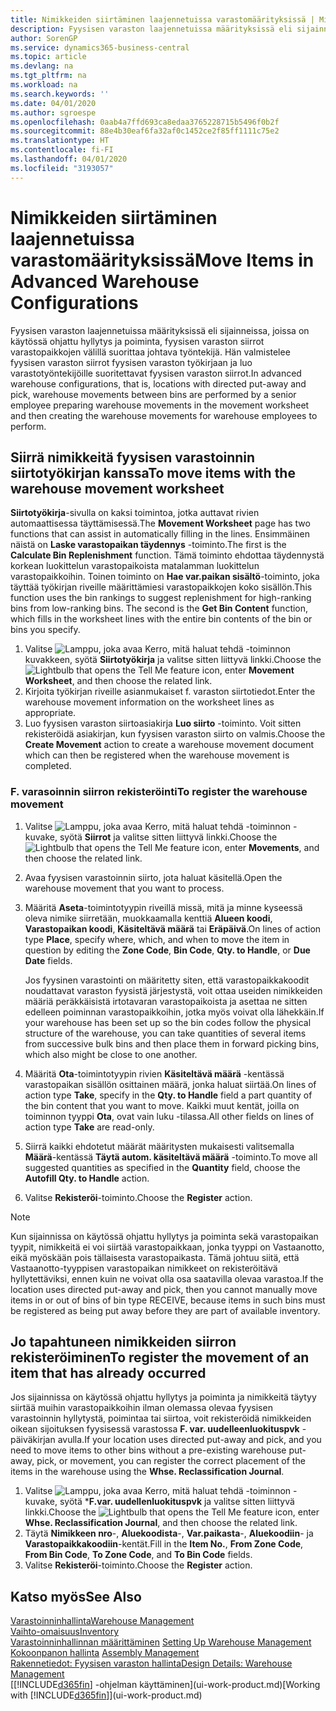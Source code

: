 ```yaml
---
title: Nimikkeiden siirtäminen laajennetuissa varastomäärityksissä | Microsoft Docs
description: Fyysisen varaston laajennetuissa määrityksissä eli sijainneissa, joissa on käytössä ohjattu hyllytys ja poiminta, fyysisen varaston siirrot varastopaikkojen välillä suorittaa johtava työntekijä. Hän valmistelee fyysisen varaston siirrot fyysisen varaston työkirjaan ja luo varastotyöntekijöille suoritettavat fyysisen varaston siirrot.
author: SorenGP
ms.service: dynamics365-business-central
ms.topic: article
ms.devlang: na
ms.tgt_pltfrm: na
ms.workload: na
ms.search.keywords: ''
ms.date: 04/01/2020
ms.author: sgroespe
ms.openlocfilehash: 0aab4a7ffd693ca8edaa3765228715b5496f0b2f
ms.sourcegitcommit: 88e4b30eaf6fa32af0c1452ce2f85ff1111c75e2
ms.translationtype: HT
ms.contentlocale: fi-FI
ms.lasthandoff: 04/01/2020
ms.locfileid: "3193057"
---
```

# <a name="move-items-in-advanced-warehouse-configurations"></a><span data-ttu-id="ebe54-103">Nimikkeiden siirtäminen laajennetuissa varastomäärityksissä</span><span class="sxs-lookup"><span data-stu-id="ebe54-103">Move Items in Advanced Warehouse Configurations</span></span>
<span data-ttu-id="ebe54-104">Fyysisen varaston laajennetuissa määrityksissä eli sijainneissa, joissa on käytössä ohjattu hyllytys ja poiminta, fyysisen varaston siirrot varastopaikkojen välillä suorittaa johtava työntekijä. Hän valmistelee fyysisen varaston siirrot fyysisen varaston työkirjaan ja luo varastotyöntekijöille suoritettavat fyysisen varaston siirrot.</span><span class="sxs-lookup"><span data-stu-id="ebe54-104">In advanced warehouse configurations, that is, locations with directed put-away and pick, warehouse movements between bins are performed by a senior employee preparing warehouse movements in the movement worksheet and then creating the warehouse movements for warehouse employees to perform.</span></span>  

## <a name="to-move-items-with-the-warehouse-movement-worksheet"></a><span data-ttu-id="ebe54-105">Siirrä nimikkeitä fyysisen varastoinnin siirtotyökirjan kanssa</span><span class="sxs-lookup"><span data-stu-id="ebe54-105">To move items with the warehouse movement worksheet</span></span>
<span data-ttu-id="ebe54-106">**Siirtotyökirja**-sivulla on kaksi toimintoa, jotka auttavat rivien automaattisessa täyttämisessä.</span><span class="sxs-lookup"><span data-stu-id="ebe54-106">The **Movement Worksheet** page has two functions that can assist in automatically filling in the lines.</span></span> <span data-ttu-id="ebe54-107">Ensimmäinen näistä on **Laske varastopaikan täydennys** -toiminto.</span><span class="sxs-lookup"><span data-stu-id="ebe54-107">The first is the **Calculate Bin Replenishment** function.</span></span> <span data-ttu-id="ebe54-108">Tämä toiminto ehdottaa täydennystä korkean luokittelun varastopaikoista matalamman luokittelun varastopaikkoihin. Toinen toiminto on **Hae var.paikan sisältö**-toiminto, joka täyttää työkirjan riveille määrittämiesi varastopaikkojen koko sisällön.</span><span class="sxs-lookup"><span data-stu-id="ebe54-108">This function uses the bin rankings to suggest replenishment for high-ranking bins from low-ranking bins. The second is the **Get Bin Content** function, which fills in the worksheet lines with the entire bin contents of the bin or bins you specify.</span></span>

1.  <span data-ttu-id="ebe54-109">Valitse ![Lamppu, joka avaa Kerro, mitä haluat tehdä -toiminnon](media/ui-search/search_small.png "Kerro, mitä haluat tehdä") kuvakkeen, syötä **Siirtotyökirja** ja valitse sitten liittyvä linkki.</span><span class="sxs-lookup"><span data-stu-id="ebe54-109">Choose the ![Lightbulb that opens the Tell Me feature](media/ui-search/search_small.png "Tell me what you want to do") icon, enter **Movement Worksheet**, and then choose the related link.</span></span>  
2.  <span data-ttu-id="ebe54-110">Kirjoita työkirjan riveille asianmukaiset f. varaston siirtotiedot.</span><span class="sxs-lookup"><span data-stu-id="ebe54-110">Enter the warehouse movement information on the worksheet lines as appropriate.</span></span>  
3. <span data-ttu-id="ebe54-111">Luo fyysisen varaston siirtoasiakirja **Luo siirto** -toiminto. Voit sitten rekisteröidä asiakirjan, kun fyysisen varaston siirto on valmis.</span><span class="sxs-lookup"><span data-stu-id="ebe54-111">Choose the **Create Movement** action to create a warehouse movement document which can then be registered when the warehouse movement is completed.</span></span>  

### <a name="to-register-the-warehouse-movement"></a><span data-ttu-id="ebe54-112">F. varasoinnin siirron rekisteröinti</span><span class="sxs-lookup"><span data-stu-id="ebe54-112">To register the warehouse movement</span></span>  
1.  <span data-ttu-id="ebe54-113">Valitse ![Lamppu, joka avaa Kerro, mitä haluat tehdä -toiminnon](media/ui-search/search_small.png "Kerro, mitä haluat tehdä") -kuvake, syötä **Siirrot** ja valitse sitten liittyvä linkki.</span><span class="sxs-lookup"><span data-stu-id="ebe54-113">Choose the ![Lightbulb that opens the Tell Me feature](media/ui-search/search_small.png "Tell me what you want to do") icon, enter **Movements**, and then choose the related link.</span></span>  
2.  <span data-ttu-id="ebe54-114">Avaa fyysisen varastoinnin siirto, jota haluat käsitellä.</span><span class="sxs-lookup"><span data-stu-id="ebe54-114">Open the warehouse movement that you want to process.</span></span>  
3.  <span data-ttu-id="ebe54-115">Määritä **Aseta**-toimintotyypin riveillä missä, mitä ja minne kyseessä oleva nimike siirretään, muokkaamalla kenttiä **Alueen koodi**, **Varastopaikan koodi**, **Käsiteltävä määrä** tai **Eräpäivä**.</span><span class="sxs-lookup"><span data-stu-id="ebe54-115">On lines of action type **Place**, specify where, which, and when to move the item in question by editing the **Zone Code**, **Bin Code**, **Qty. to Handle**, or **Due Date** fields.</span></span>  

    <span data-ttu-id="ebe54-116">Jos fyysinen varastointi on määritetty siten, että varastopaikkakoodit noudattavat varaston fyysistä järjestystä, voit ottaa useiden nimikkeiden määriä peräkkäisistä irtotavaran varastopaikoista ja asettaa ne sitten edelleen poiminnan varastopaikkoihin, jotka myös voivat olla lähekkäin.</span><span class="sxs-lookup"><span data-stu-id="ebe54-116">If your warehouse has been set up so the bin codes follow the physical structure of the warehouse, you can take quantities of several items from successive bulk bins and then place them in forward picking bins, which also might be close to one another.</span></span>  
4.  <span data-ttu-id="ebe54-117">Määritä **Ota**-toimintotyypin rivien **Käsiteltävä määrä** -kentässä varastopaikan sisällön osittainen määrä, jonka haluat siirtää.</span><span class="sxs-lookup"><span data-stu-id="ebe54-117">On lines of action type **Take**, specify in the **Qty. to Handle** field a part quantity of the bin content that you want to move.</span></span> <span data-ttu-id="ebe54-118">Kaikki muut kentät, joilla on toiminnon tyyppi **Ota**, ovat vain luku -tilassa.</span><span class="sxs-lookup"><span data-stu-id="ebe54-118">All other fields on lines of action type **Take** are read-only.</span></span>  
5.  <span data-ttu-id="ebe54-119">Siirrä kaikki ehdotetut määrät määritysten mukaisesti valitsemalla **Määrä**-kentässä **Täytä autom. käsiteltävä määrä** -toiminto.</span><span class="sxs-lookup"><span data-stu-id="ebe54-119">To move all suggested quantities as specified in the **Quantity** field, choose the **Autofill Qty. to Handle** action.</span></span>  
6. <span data-ttu-id="ebe54-120">Valitse **Rekisteröi**-toiminto.</span><span class="sxs-lookup"><span data-stu-id="ebe54-120">Choose the **Register** action.</span></span>  

> [!NOTE]  
>  <span data-ttu-id="ebe54-121">Kun sijainnissa on käytössä ohjattu hyllytys ja poiminta sekä varastopaikan tyypit, nimikkeitä ei voi siirtää varastopaikkaan, jonka tyyppi on Vastaanotto, eikä myöskään pois tällaisesta varastopaikasta. Tämä johtuu siitä, että Vastaanotto-tyyppisen varastopaikan nimikkeet on rekisteröitävä hyllytettäviksi, ennen kuin ne voivat olla osa saatavilla olevaa varastoa.</span><span class="sxs-lookup"><span data-stu-id="ebe54-121">If the location uses directed put-away and pick, then you cannot manually move items in or out of bins of bin type RECEIVE, because items in such bins must be registered as being put away before they are part of available inventory.</span></span>

## <a name="to-register-the-movement-of-an-item-that-has-already-occurred"></a><span data-ttu-id="ebe54-122">Jo tapahtuneen nimikkeiden siirron rekisteröiminen</span><span class="sxs-lookup"><span data-stu-id="ebe54-122">To register the movement of an item that has already occurred</span></span>  
<span data-ttu-id="ebe54-123">Jos sijainnissa on käytössä ohjattu hyllytys ja poiminta ja nimikkeitä täytyy siirtää muihin varastopaikkoihin ilman olemassa olevaa fyysisen varastoinnin hyllytystä, poimintaa tai siirtoa, voit rekisteröidä nimikkeiden oikean sijoituksen fyysisessä varastossa **F. var. uudelleenluokituspvk** -päiväkirjan avulla.</span><span class="sxs-lookup"><span data-stu-id="ebe54-123">If your location uses directed put-away and pick, and you need to move items to other bins without a pre-existing warehouse put-away, pick, or movement, you can register the correct placement of the items in the warehouse using the **Whse. Reclassification Journal**.</span></span>

1.  <span data-ttu-id="ebe54-124">Valitse ![Lamppu, joka avaa Kerro, mitä haluat tehdä -toiminnon](media/ui-search/search_small.png "Kerro, mitä haluat tehdä") -kuvake, syötä \***F.var. uudellenluokituspvk** ja valitse sitten liittyvä linkki.</span><span class="sxs-lookup"><span data-stu-id="ebe54-124">Choose the ![Lightbulb that opens the Tell Me feature](media/ui-search/search_small.png "Tell me what you want to do") icon, enter **Whse. Reclassification Journal**, and then choose the related link.</span></span>  
2.  <span data-ttu-id="ebe54-125">Täytä **Nimikkeen nro**-, **Aluekoodista**-, **Var.paikasta**-, **Aluekoodiin**- ja **Varastopaikkakoodiin**-kentät.</span><span class="sxs-lookup"><span data-stu-id="ebe54-125">Fill in the **Item No.**, **From Zone Code**, **From Bin Code**, **To Zone Code**, and **To Bin Code** fields.</span></span>  
3.  <span data-ttu-id="ebe54-126">Valitse **Rekisteröi**-toiminto.</span><span class="sxs-lookup"><span data-stu-id="ebe54-126">Choose the **Register** action.</span></span>  

## <a name="see-also"></a><span data-ttu-id="ebe54-127">Katso myös</span><span class="sxs-lookup"><span data-stu-id="ebe54-127">See Also</span></span>  
[<span data-ttu-id="ebe54-128">Varastoinninhallinta</span><span class="sxs-lookup"><span data-stu-id="ebe54-128">Warehouse Management</span></span>](warehouse-manage-warehouse.md)  
[<span data-ttu-id="ebe54-129">Vaihto-omaisuus</span><span class="sxs-lookup"><span data-stu-id="ebe54-129">Inventory</span></span>](inventory-manage-inventory.md)  
<span data-ttu-id="ebe54-130">[Varastoinninhallinnan määrittäminen](warehouse-setup-warehouse.md)   </span><span class="sxs-lookup"><span data-stu-id="ebe54-130">[Setting Up Warehouse Management](warehouse-setup-warehouse.md)   </span></span>  
<span data-ttu-id="ebe54-131">[Kokoonpanon hallinta](assembly-assemble-items.md)  </span><span class="sxs-lookup"><span data-stu-id="ebe54-131">[Assembly Management](assembly-assemble-items.md)  </span></span>  
[<span data-ttu-id="ebe54-132">Rakennetiedot: Fyysisen varaston hallinta</span><span class="sxs-lookup"><span data-stu-id="ebe54-132">Design Details: Warehouse Management</span></span>](design-details-warehouse-management.md)  
<span data-ttu-id="ebe54-133">[[!INCLUDE[d365fin](includes/d365fin_md.md)] -ohjelman käyttäminen](ui-work-product.md)</span><span class="sxs-lookup"><span data-stu-id="ebe54-133">[Working with [!INCLUDE[d365fin](includes/d365fin_md.md)]](ui-work-product.md)</span></span>
